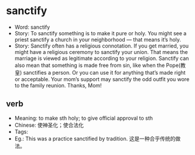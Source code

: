 # sanctify

- Word: sanctify
- Story: To sanctify something is to make it pure or holy. You might see a priest sanctify a church in your neighborhood — that means it’s holy.
- Story: Sanctify often has a religious connotation. If you get married, you might have a religious ceremony to sanctify your union. That means the marriage is viewed as legitimate according to your religion. Sanctify can also mean that something is made free from sin, like when the Pope(教皇) sanctifies a person. Or you can use it for anything that’s made right or acceptable. Your mom’s support may sanctify the odd outfit you wore to the family reunion. Thanks, Mom!

## verb

- Meaning: to make sth holy; to give official approval to sth
- Chinese: 使神圣化；使合法化
- Tags: 
- Eg.: This was a practice sanctified by tradition. 这是一种合乎传统的做法。

